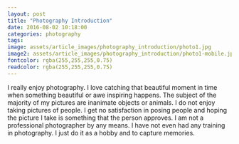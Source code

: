 ```yaml
---
layout: post
title: "Photography Introduction"
date: 2016-08-02 10:18:00
categories: photography
tags: 
image: assets/article_images/photography_introduction/photo1.jpg
image2: assets/article_images/photography_introduction/photo1-mobile.jpg
fontcolor: rgba(255,255,255,0.75)
readcolor: rgba(255,255,255,0.75)
---
```


I really enjoy photography. I love catching that beautiful moment in time when something beautiful or awe inspiring happens. The subject of the majority of my pictures are inanimate objects or animals. I do not enjoy taking pictures of people. I get no satisfaction in posing people and hoping the picture I take is something that the person approves. I am not a professional photographer by any means. I have not even had any training in photography. I just do it as a hobby and to capture memories.